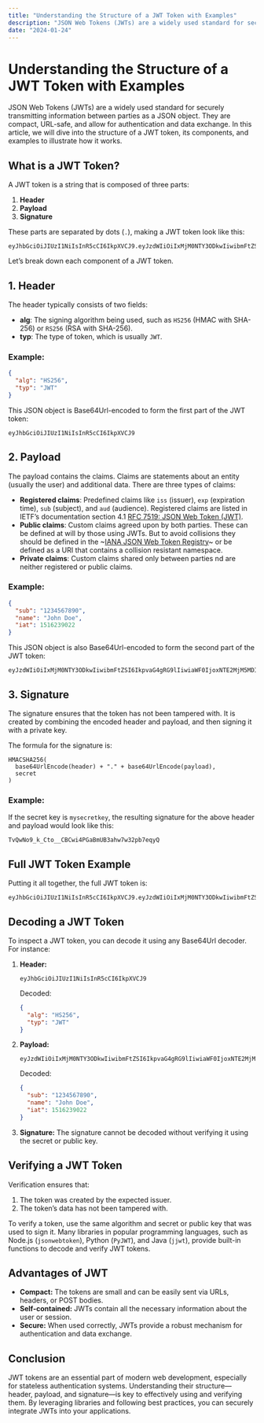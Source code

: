 ```yaml
---
title: "Understanding the Structure of a JWT Token with Examples"
description: "JSON Web Tokens (JWTs) are a widely used standard for securely transmitting information between parties as a JSON object."
date: "2024-01-24"
---
```


# Understanding the Structure of a JWT Token with Examples

JSON Web Tokens (JWTs) are a widely used standard for securely transmitting information between parties as a JSON object. They are compact, URL-safe, and allow for authentication and data exchange. In this article, we will dive into the structure of a JWT token, its components, and examples to illustrate how it works.

## What is a JWT Token?

A JWT token is a string that is composed of three parts:

1. **Header**
2. **Payload**
3. **Signature**

These parts are separated by dots (`.`), making a JWT token look like this:

```
eyJhbGciOiJIUzI1NiIsInR5cCI6IkpXVCJ9.eyJzdWIiOiIxMjM0NTY3ODkwIiwibmFtZSI6IkpvaG4gRG9lIiwiaWF0IjoxNTE2MjM5MDIyfQ.SflKxwRJSMeKKF2QT4fwpMeJf36POk6yJV_adQssw5c
```

Let’s break down each component of a JWT token.

## 1. Header

The header typically consists of two fields:

- **alg**: The signing algorithm being used, such as `HS256` (HMAC with SHA-256) or `RS256` (RSA with SHA-256).
- **typ**: The type of token, which is usually `JWT`.

### Example:
```json
{
  "alg": "HS256",
  "typ": "JWT"
}
```

This JSON object is Base64Url-encoded to form the first part of the JWT token:
```
eyJhbGciOiJIUzI1NiIsInR5cCI6IkpXVCJ9
```

## 2. Payload

The payload contains the claims. Claims are statements about an entity (usually the user) and additional data. There are three types of claims:

- **Registered claims**: Predefined claims like `iss` (issuer), `exp` (expiration time), `sub` (subject), and `aud` (audience). Registered claims are listed in IETF’s documentation section 4.1 [RFC 7519: JSON Web Token \(JWT\)](https://www.rfc-editor.org/rfc/rfc7519.html#section-4.1).
- **Public claims**: Custom claims agreed upon by both parties. These can be defined at will by those using JWTs. But to avoid collisions they should be defined in the ~[IANA JSON Web Token Registry](https://www.iana.org/assignments/jwt/jwt.xhtml)~ or be defined as a URI that contains a collision resistant namespace.
- **Private claims**: Custom claims shared only between parties nd are neither registered or public claims.

### Example:
```json
{
  "sub": "1234567890",
  "name": "John Doe",
  "iat": 1516239022
}
```

This JSON object is also Base64Url-encoded to form the second part of the JWT token:
```
eyJzdWIiOiIxMjM0NTY3ODkwIiwibmFtZSI6IkpvaG4gRG9lIiwiaWF0IjoxNTE2MjM5MDIyfQ
```

## 3. Signature

The signature ensures that the token has not been tampered with. It is created by combining the encoded header and payload, and then signing it with a private key.

The formula for the signature is:
```
HMACSHA256(
  base64UrlEncode(header) + "." + base64UrlEncode(payload),
  secret
)
```

### Example:
If the secret key is `mysecretkey`, the resulting signature for the above header and payload would look like this:
```
TvQwNo9_k_Cto__CBCwi4PGaBmUB3ahw7w32pb7eqyQ
```

## Full JWT Token Example

Putting it all together, the full JWT token is:
```
eyJhbGciOiJIUzI1NiIsInR5cCI6IkpXVCJ9.eyJzdWIiOiIxMjM0NTY3ODkwIiwibmFtZSI6IkpvaG4gRG9lIiwiaWF0IjoxNTE2MjM5MDIyfQ.TvQwNo9_k_Cto__CBCwi4PGaBmUB3ahw7w32pb7eqyQ
```

## Decoding a JWT Token

To inspect a JWT token, you can decode it using any Base64Url decoder. For instance:

1. **Header:**
   ```
   eyJhbGciOiJIUzI1NiIsInR5cCI6IkpXVCJ9
   ```
   Decoded:
   ```json
   {
     "alg": "HS256",
     "typ": "JWT"
   }
   ```

2. **Payload:**
   ```
   eyJzdWIiOiIxMjM0NTY3ODkwIiwibmFtZSI6IkpvaG4gRG9lIiwiaWF0IjoxNTE2MjM5MDIyfQ
   ```
   Decoded:
   ```json
   {
     "sub": "1234567890",
     "name": "John Doe",
     "iat": 1516239022
   }
   ```

3. **Signature:**
   The signature cannot be decoded without verifying it using the secret or public key.

## Verifying a JWT Token

Verification ensures that:

1. The token was created by the expected issuer.
2. The token’s data has not been tampered with.

To verify a token, use the same algorithm and secret or public key that was used to sign it. Many libraries in popular programming languages, such as Node.js (`jsonwebtoken`), Python (`PyJWT`), and Java (`jjwt`), provide built-in functions to decode and verify JWT tokens.

## Advantages of JWT

- **Compact:** The tokens are small and can be easily sent via URLs, headers, or POST bodies.
- **Self-contained:** JWTs contain all the necessary information about the user or session.
- **Secure:** When used correctly, JWTs provide a robust mechanism for authentication and data exchange.

## Conclusion

JWT tokens are an essential part of modern web development, especially for stateless authentication systems. Understanding their structure—header, payload, and signature—is key to effectively using and verifying them. By leveraging libraries and following best practices, you can securely integrate JWTs into your applications.

